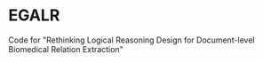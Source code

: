 # EGALR
Code for "Rethinking Logical Reasoning Design for Document-level Biomedical Relation Extraction"
